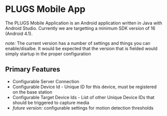 # PLUGS Mobile App

The PLUGS Mobile Application is an Android application written in Java with Android Studio. Currently we are targetting a minimum SDK version of 16 (Android 4.1). 

_note:_ The current version has a number of settings and things you can enable/disalbe.  It would be expected that the version that is fielded would simply startup in the proper configuration

## Primary Features

* Configurable Server Connection
* Configurable Device Id - Unique ID for this device, must be registered on the base station
* Configurable Target Device Ids - List of other Unique Device IDs that should be triggered to capture media
* _future version:_ configurable settings for motion detection thresholds
